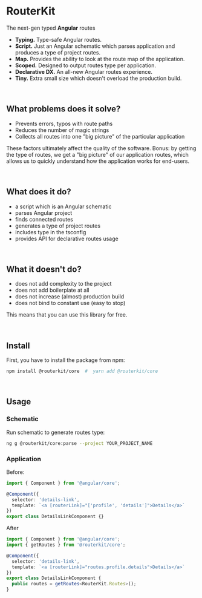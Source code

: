 # RouterKit

<a href="https://routeshub.gitbook.io/docs"><img src="https://github.com/maktarsis/routeshub/raw/master/docs/assets/logo.png" align="right" alt=""></a>

The next-gen typed **Angular** routes

- **Typing.** Type-safe Angular routes.
- **Script.** Just an Angular schematic which parses application and produces a type of project routes.
- **Map.** Provides the ability to look at the route map of the application.
- **Scoped.** Designed to output routes type per application.
- **Declarative DX.** An all-new Angular routes experience.
- **Tiny.** Extra small size which doesn't overload the production build.

<br/>

## What problems does it solve?

- Prevents errors, typos with route paths
- Reduces the number of magic strings
- Collects all routes into one "big picture" of the particular application

These factors ultimately affect the quality of the software.
Bonus: by getting the type of routes, we get a "big picture" of our application routes, which allows us to quickly understand how the application works for end-users.

<br/>

## What does it do?

- a script which is an Angular schematic
- parses Angular project
- finds connected routes
- generates a type of project routes
- includes type in the tsconfig
- provides API for declarative routes usage

<br/>

## What it doesn't do?

- does not add complexity to the project
- does not add boilerplate at all
- does not increase (almost) production build
- does not bind to constant use (easy to stop)

This means that you can use this library for free.

<br/>

## Install

First, you have to install the package from npm:

```sh
npm install @routerkit/core  #  yarn add @routerkit/core
```

<br/>

## Usage

### Schematic

Run schematic to generate routes type:

```sh
ng g @routerkit/core:parse --project YOUR_PROJECT_NAME
```

### Application

Before:

```typescript
import { Component } from '@angular/core';

@Component({
  selector: 'details-link',
  template: `<a [routerLink]="['profile', 'details']">Details</a>`
})
export class DetailsLinkComponent {}
```

After

```typescript
import { Component } from '@angular/core';
import { getRoutes } from '@routerkit/core';

@Component({
  selector: 'details-link',
  template: `<a [routerLink]="routes.profile.details">Details</a>`
})
export class DetailsLinkComponent {
  public routes = getRoutes<RouterKit.Routes>();
}
```
